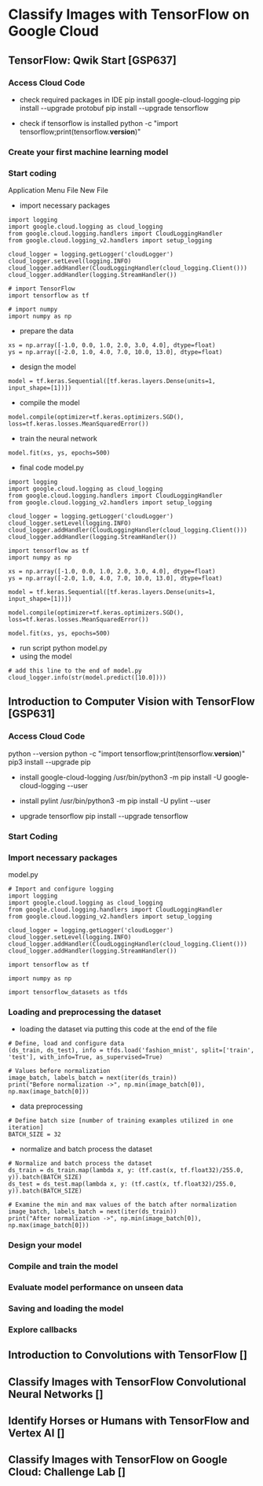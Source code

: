 # Classify Images with TensorFlow on Google Cloud
## TensorFlow: Qwik Start [GSP637]
### Access Cloud Code
- check required packages in IDE
pip install google-cloud-logging
pip install --upgrade protobuf
pip install --upgrade tensorflow

- check if tensorflow is installed
python -c "import tensorflow;print(tensorflow.__version__)"

### Create your first machine learning model

### Start coding
Application Menu
File
New File

- import necessary packages
```
import logging
import google.cloud.logging as cloud_logging
from google.cloud.logging.handlers import CloudLoggingHandler
from google.cloud.logging_v2.handlers import setup_logging

cloud_logger = logging.getLogger('cloudLogger')
cloud_logger.setLevel(logging.INFO)
cloud_logger.addHandler(CloudLoggingHandler(cloud_logging.Client()))
cloud_logger.addHandler(logging.StreamHandler())

# import TensorFlow
import tensorflow as tf

# import numpy
import numpy as np
```
- prepare the data
```
xs = np.array([-1.0, 0.0, 1.0, 2.0, 3.0, 4.0], dtype=float)
ys = np.array([-2.0, 1.0, 4.0, 7.0, 10.0, 13.0], dtype=float)
```
- design the model
```
model = tf.keras.Sequential([tf.keras.layers.Dense(units=1, input_shape=[1])])
```
- compile the model
```
model.compile(optimizer=tf.keras.optimizers.SGD(), loss=tf.keras.losses.MeanSquaredError())
```
- train the neural network
```
model.fit(xs, ys, epochs=500)
```
- final code
model.py
```
import logging
import google.cloud.logging as cloud_logging
from google.cloud.logging.handlers import CloudLoggingHandler
from google.cloud.logging_v2.handlers import setup_logging

cloud_logger = logging.getLogger('cloudLogger')
cloud_logger.setLevel(logging.INFO)
cloud_logger.addHandler(CloudLoggingHandler(cloud_logging.Client()))
cloud_logger.addHandler(logging.StreamHandler())

import tensorflow as tf
import numpy as np

xs = np.array([-1.0, 0.0, 1.0, 2.0, 3.0, 4.0], dtype=float)
ys = np.array([-2.0, 1.0, 4.0, 7.0, 10.0, 13.0], dtype=float)

model = tf.keras.Sequential([tf.keras.layers.Dense(units=1, input_shape=[1])])

model.compile(optimizer=tf.keras.optimizers.SGD(), loss=tf.keras.losses.MeanSquaredError())

model.fit(xs, ys, epochs=500)
```
- run script
python model.py
- using the model
```
# add this line to the end of model.py
cloud_logger.info(str(model.predict([10.0])))
```
## Introduction to Computer Vision with TensorFlow [GSP631]
### Access Cloud Code
python --version
python -c "import tensorflow;print(tensorflow.__version__)"
pip3 install --upgrade pip

- install google-cloud-logging
/usr/bin/python3 -m pip install -U google-cloud-logging --user

- install pylint
/usr/bin/python3 -m pip install -U pylint --user

- upgrade tensorflow
pip install --upgrade tensorflow

### Start Coding
### Import necessary packages
model.py
```
# Import and configure logging
import logging
import google.cloud.logging as cloud_logging
from google.cloud.logging.handlers import CloudLoggingHandler
from google.cloud.logging_v2.handlers import setup_logging

cloud_logger = logging.getLogger('cloudLogger')
cloud_logger.setLevel(logging.INFO)
cloud_logger.addHandler(CloudLoggingHandler(cloud_logging.Client()))
cloud_logger.addHandler(logging.StreamHandler())

import tensorflow as tf

import numpy as np

import tensorflow_datasets as tfds

```

### Loading and preprocessing the dataset
- loading the dataset via putting this code at the end of the file
```
# Define, load and configure data
(ds_train, ds_test), info = tfds.load('fashion_mnist', split=['train', 'test'], with_info=True, as_supervised=True)

# Values before normalization
image_batch, labels_batch = next(iter(ds_train))
print("Before normalization ->", np.min(image_batch[0]), np.max(image_batch[0]))
```
- data preprocessing
```
# Define batch size [number of training examples utilized in one iteration]
BATCH_SIZE = 32
```
- normalize and batch process the dataset
```
# Normalize and batch process the dataset
ds_train = ds_train.map(lambda x, y: (tf.cast(x, tf.float32)/255.0, y)).batch(BATCH_SIZE)
ds_test = ds_test.map(lambda x, y: (tf.cast(x, tf.float32)/255.0, y)).batch(BATCH_SIZE)

# Examine the min and max values of the batch after normalization
image_batch, labels_batch = next(iter(ds_train))
print("After normalization ->", np.min(image_batch[0]), np.max(image_batch[0]))
```

### Design your model

### Compile and train the model

### Evaluate model performance on unseen data

### Saving and loading the model

### Explore callbacks


## Introduction to Convolutions with TensorFlow []
### 

## Classify Images with TensorFlow Convolutional Neural Networks []
### 

## Identify Horses or Humans with TensorFlow and Vertex AI []
### 

## Classify Images with TensorFlow on Google Cloud: Challenge Lab []
### 
